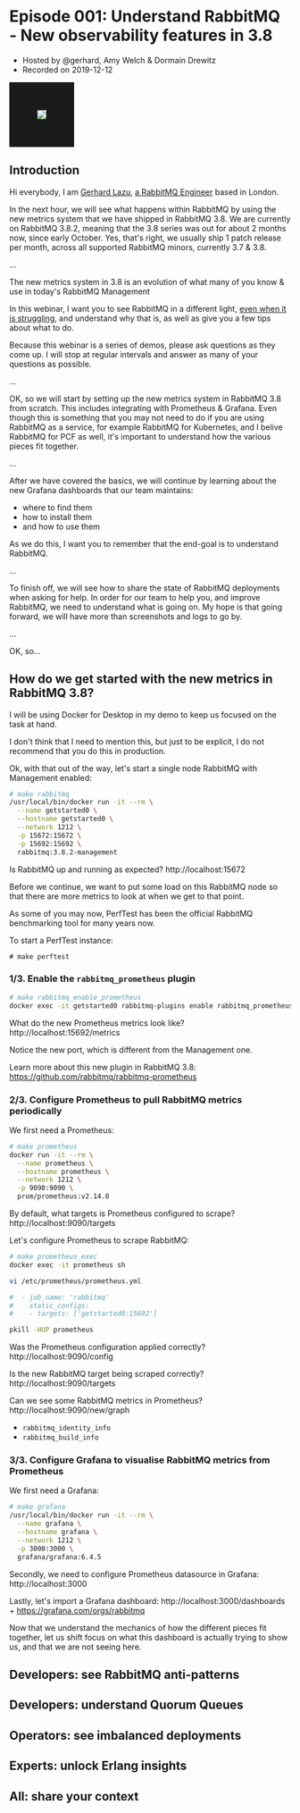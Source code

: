 # Episode 001: Understand RabbitMQ - New observability features in 3.8

- Hosted by @gerhard, Amy Welch & Dormain Drewitz
- Recorded on 2019-12-12

<a href="#" target="_blank"><img src="https://user-images.githubusercontent.com/3342/70550192-4b7ba100-1b6d-11ea-99bc-7f7564504bcb.png" border="50" /></a>

## Introduction

Hi everybody, I am [Gerhard Lazu](https://gerhard.io), [a RabbitMQ Engineer](https://github.com/rabbitmq/rabbitmq-server/pulls?utf8=%E2%9C%93&q=author%3Agerhard) based in London.

In the next hour, we will see what happens within RabbitMQ by using the new metrics system that we have shipped in RabbitMQ 3.8.
We are currently on RabbitMQ 3.8.2, meaning that the 3.8 series was out for about 2 months now, since early October.
Yes, that's right, we usually ship 1 patch release per month, across all supported RabbitMQ minors, currently 3.7 & 3.8.

...

The new metrics system in 3.8 is an evolution of what many of you know & use in today's RabbitMQ Management

In this webinar, I want you to see RabbitMQ in a different light,
[even when it is struggling](rabbitmq-management-unresponsive-43.gif),
and understand why that is, as well as give you a few tips about what to do.

Because this webinar is a series of demos, please ask questions as they come up.
I will stop at regular intervals and answer as many of your questions as possible.

...

OK, so we will start by setting up the new metrics system in RabbitMQ 3.8 from scratch.
This includes integrating with Prometheus & Grafana.
Even though this is something that you may not need to do if you are using RabbitMQ as a service,
for example RabbitMQ for Kubernetes, and I belive RabbitMQ for PCF as well,
it's important to understand how the various pieces fit together.

...

After we have covered the basics,
we will continue by learning about the new Grafana dashboards that our team maintains:
* where to find them
* how to install them
* and how to use them

As we do this, I want you to remember that the end-goal is to understand RabbitMQ.

...

To finish off, we will see how to share the state of RabbitMQ deployments when asking for help.
In order for our team to help you, and improve RabbitMQ, we need to understand what is going on.
My hope is that going forward, we will have more than screenshots and logs to go by.

...

OK, so...

## How do we get started with the new metrics in RabbitMQ 3.8?

I will be using Docker for Desktop in my demo to keep us focused on the task at hand.

I don't think that I need to mention this, but just to be explicit, I do not recommend that you do this in production.

Ok, with that out of the way, let's start a single node RabbitMQ with Management enabled:

```sh
# make rabbitmq
/usr/local/bin/docker run -it --rm \
  --name getstarted0 \
  --hostname getstarted0 \
  --network 1212 \
  -p 15672:15672 \
  -p 15692:15692 \
  rabbitmq:3.8.2-management
```

Is RabbitMQ up and running as expected? http://localhost:15672

Before we continue, we want to put some load on this RabbitMQ node so that there are more metrics to look at when we get to that point.

As some of you may now, PerfTest has been the official RabbitMQ benchmarking tool for many years now.

To start a PerfTest instance:

```
# make perftest
```

### 1/3. Enable the `rabbitmq_prometheus` plugin

```sh
# make rabbitmq_enable_prometheus
docker exec -it getstarted0 rabbitmq-plugins enable rabbitmq_prometheus
```

What do the new Prometheus metrics look like? http://localhost:15692/metrics

Notice the new port, which is different from the Management one.

Learn more about this new plugin in RabbitMQ 3.8: https://github.com/rabbitmq/rabbitmq-prometheus

### 2/3. Configure Prometheus to pull RabbitMQ metrics periodically

We first need a Prometheus:

```sh
# make prometheus
docker run -it --rm \
  --name prometheus \
  --hostname prometheus \
  --network 1212 \
  -p 9090:9090 \
  prom/prometheus:v2.14.0
```

By default, what targets is Prometheus configured to scrape? http://localhost:9090/targets

Let's configure Prometheus to scrape RabbitMQ:

```sh
# make prometheus_exec
docker exec -it prometheus sh

vi /etc/prometheus/prometheus.yml

#  - job_name: 'rabbitmq'
#    static_configs:
#    - targets: ['getstarted0:15692']

pkill -HUP prometheus
```

Was the Prometheus configuration applied correctly? http://localhost:9090/config

Is the new RabbitMQ target being scraped correctly? http://localhost:9090/targets

Can we see some RabbitMQ metrics in Prometheus? http://localhost:9090/new/graph

* `rabbitmq_identity_info`
* `rabbitmq_build_info`

### 3/3. Configure Grafana to visualise RabbitMQ metrics from Prometheus

We first need a Grafana:

```sh
# make grafana
/usr/local/bin/docker run -it --rm \
  --name grafana \
  --hostname grafana \
  --network 1212 \
  -p 3000:3000 \
  grafana/grafana:6.4.5
```

Secondly, we need to configure Prometheus datasource in Grafana: http://localhost:3000

Lastly, let's import a Grafana dashboard: http://localhost:3000/dashboards + https://grafana.com/orgs/rabbitmq


Now that we understand the mechanics of how the different pieces fit together, let us shift focus on what this dashboard is actually trying to show us, and that we are not seeing here.

## Developers: see RabbitMQ anti-patterns

## Developers: understand Quorum Queues

## Operators: see imbalanced deployments

## Experts: unlock Erlang insights

## All: share your context
